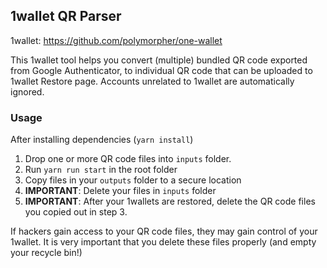 ## 1wallet QR Parser

1wallet: https://github.com/polymorpher/one-wallet

This 1wallet tool helps you convert (multiple) bundled QR code exported from Google Authenticator, to individual QR code that can be uploaded to 1wallet Restore page. Accounts unrelated to 1wallet are automatically ignored.

### Usage

After installing dependencies (`yarn install`)

1. Drop one or more QR code files into `inputs` folder.
2. Run `yarn run start` in the root folder
3. Copy files in your `outputs` folder to a secure location
4. <b>IMPORTANT</b>: Delete your files in `inputs` folder
5. <b>IMPORTANT</b>: After your 1wallets are restored, delete the QR code files you copied out in step 3.

If hackers gain access to your QR code files, they may gain control of your 1wallet. It is very important that you delete these files properly (and empty your recycle bin!) 
